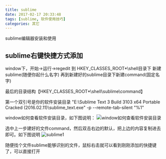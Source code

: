 ```yaml
---
title: sublime
date: 2017-02-17 20:33:48
tags: [sublime, 软件使用技巧]
categories: 其它
---
```


sublime编辑器安装和使用
<!-- more -->

## sublime右键快捷方式添加
window下，开始->运行->regedit
到 HKEY_CLASSES_ROOT\*\shell目录下
新建sublime(随便你起什么名字)
再到新建好的sublime目录下新建command(固定名字)

最后的目录结构【HKEY_CLASSES_ROOT\*\shell\sublime\command】

第一个双引号是你的软件安装目录
"E:\Sublime Text 3  Build 3103 x64 Portable Cracked (2016.02.11)\sublime_text.exe" -p --remote-tab-silent "%1"

window如何查看软件安装目录，如下图说明：
![window如何查看软件安装目录](http://olixffhc0.bkt.clouddn.com/sublime2.jpg)

选中上一步建好的文件command，然后双击右边的默认，把上边的内容复制进去即可。如下图说明
![sublime1](http://olixffhc0.bkt.clouddn.com/sublime1.jpg)

随便找个文件sublime能够识别的文件，鼠标右击就可以看到刚刚添加的快捷键了，可以直接打开